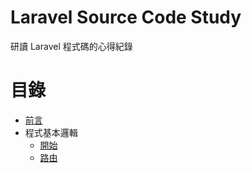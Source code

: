 # Laravel Source Code Study

研讀 Laravel 程式碼的心得紀錄

# 目錄

* [前言](/preface.md)
* 程式基本邏輯
  * [開始](/start.md)
  * [路由](/routes.md)
